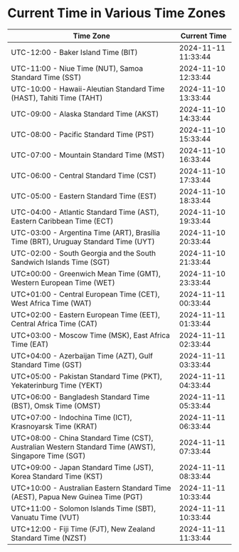 # Current Time in Various Time Zones

| Time Zone | Current Time |
|-----------|--------------|
| UTC-12:00 - Baker Island Time (BIT) | 2024-11-11 11:33:44 |
| UTC-11:00 - Niue Time (NUT), Samoa Standard Time (SST) | 2024-11-10 12:33:44 |
| UTC-10:00 - Hawaii-Aleutian Standard Time (HAST), Tahiti Time (TAHT) | 2024-11-10 13:33:44 |
| UTC-09:00 - Alaska Standard Time (AKST) | 2024-11-10 14:33:44 |
| UTC-08:00 - Pacific Standard Time (PST) | 2024-11-10 15:33:44 |
| UTC-07:00 - Mountain Standard Time (MST) | 2024-11-10 16:33:44 |
| UTC-06:00 - Central Standard Time (CST) | 2024-11-10 17:33:44 |
| UTC-05:00 - Eastern Standard Time (EST) | 2024-11-10 18:33:44 |
| UTC-04:00 - Atlantic Standard Time (AST), Eastern Caribbean Time (ECT) | 2024-11-10 19:33:44 |
| UTC-03:00 - Argentina Time (ART), Brasília Time (BRT), Uruguay Standard Time (UYT) | 2024-11-10 20:33:44 |
| UTC-02:00 - South Georgia and the South Sandwich Islands Time (SGT) | 2024-11-10 21:33:44 |
| UTC±00:00 - Greenwich Mean Time (GMT), Western European Time (WET) | 2024-11-10 23:33:44 |
| UTC+01:00 - Central European Time (CET), West Africa Time (WAT) | 2024-11-11 00:33:44 |
| UTC+02:00 - Eastern European Time (EET), Central Africa Time (CAT) | 2024-11-11 01:33:44 |
| UTC+03:00 - Moscow Time (MSK), East Africa Time (EAT) | 2024-11-11 02:33:44 |
| UTC+04:00 - Azerbaijan Time (AZT), Gulf Standard Time (GST) | 2024-11-11 03:33:44 |
| UTC+05:00 - Pakistan Standard Time (PKT), Yekaterinburg Time (YEKT) | 2024-11-11 04:33:44 |
| UTC+06:00 - Bangladesh Standard Time (BST), Omsk Time (OMST) | 2024-11-11 05:33:44 |
| UTC+07:00 - Indochina Time (ICT), Krasnoyarsk Time (KRAT) | 2024-11-11 06:33:44 |
| UTC+08:00 - China Standard Time (CST), Australian Western Standard Time (AWST), Singapore Time (SGT) | 2024-11-11 07:33:44 |
| UTC+09:00 - Japan Standard Time (JST), Korea Standard Time (KST) | 2024-11-11 08:33:44 |
| UTC+10:00 - Australian Eastern Standard Time (AEST), Papua New Guinea Time (PGT) | 2024-11-11 10:33:44 |
| UTC+11:00 - Solomon Islands Time (SBT), Vanuatu Time (VUT) | 2024-11-11 10:33:44 |
| UTC+12:00 - Fiji Time (FJT), New Zealand Standard Time (NZST) | 2024-11-11 11:33:44 |
